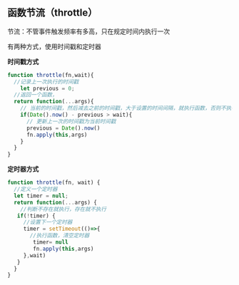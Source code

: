 ## 函数节流（throttle）

节流：不管事件触发频率有多高，只在规定时间内执行一次

有两种方式，使用时间戳和定时器

**时间戳方式**

```js
function throttle(fn,wait){
  //记录上一次执行的时间戳
	let previous = 0;
  //返回一个函数，
  return function(...args){
    // 当前的时间戳，然后减去之前的时间戳，大于设置的时间间隔，就执行函数，否则不执行
    if(Date().now() - previous > wait){
      // 更新上一次的时间戳为当前时间戳
      previous = Date().now()
      fn.apply(this,args)
    }
  }
}
```

**定时器方式**

```js
function throttle(fn, wait) {
  //定义一个定时器
  let timer = null;
  return function(...args) {
    //判断不存在就执行，存在就不执行
   if(!timer) {
     //设置下一个定时器
     timer = setTimeout(()=>{
       //执行函数，清空定时器
        timer= null
       	fn.apply(this,args)
     },wait)
   } 
  }
}
```

